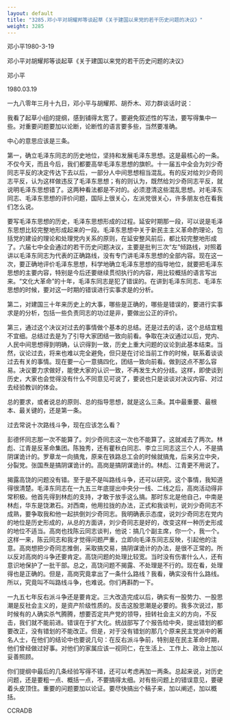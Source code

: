 ```yaml
---
layout: default
title: "3285.邓小平对胡耀邦等谈起草《关于建国以来党的若干历史问题的决议》"
weight: 3285
---
```


邓小平1980-3-19

邓小平对胡耀邦等谈起草《关于建国以来党的若干历史问题的决议》

邓小平

1980.03.19

一九八零年三月十九日，邓小平与胡耀邦、胡乔木、邓力群谈话时说：

我看了起草小组的提纲，感到铺得太宽了。要避免叙述性的写法，要写得集中一些。对重要问题要加以论断，论断性的语言要多些，当然要准确。

中心的意思应该是三条。

第一，确立毛泽东同志的历史地位，坚持和发展毛泽东思想。这是最核心的一条。不仅今天，而且今后，我们都要高举毛泽东思想的旗帜。十一届五中全会为刘少奇同志平反的决定传达下去以后，一部分人中间思想相当混乱。有的反对给刘少奇同志平反，认为这样做违反了毛泽东思想；有的则认为，既然给刘少奇同志平反，就说明毛泽东思想错了。这两种看法都是不对的。必须澄清这些混乱思想。对毛泽东同志、毛泽东思想的评价问题，国际上很关心，左派党很关心，许多朋友也在看我们怎么说。

要写毛泽东思想的历史，毛泽东思想形成的过程。延安时期那一段，可以说是毛泽东思想比较完整地形成起来的一段。毛泽东思想中关于新民主主义革命酌理论，包括党的建设的理论和处理党内关系的原则，在延安整风前后，都比较完整地形成了。六届七中全会通过的若干历史问题决议，主要是批判三次“左”倾路线，对照着讲以毛泽东同志为代表的正确路线，没有专门讲毛泽东思想的全部内容。现在这一次，要正确地评价毛泽东思想，科学地确立毛泽东思想的指导地位，就要把毛泽东思想的主要内容，特别是今后还要继续贯彻执行的内容，用比较概括的语言写出来。“文化大革命”的十年，毛泽东同志是犯了错误的。在讲到毛泽东同志、毛泽东思想的时候，要对这一时期的错误进行实事求是的分析。

第二，对建国三十年来历史上的大事，哪些是正确的，哪些是错误的，要进行实事求是的分析，包括一些负责同志的功过是非，要做出公正的评价。

第三，通过这个决议对过去的事情做个基本的总结。还是过去的话，这个总结宜粗不宜细。总结过去是为了引导大家团结一致向前看。争取在决议通过以后，党内、人民中间思想得到明确，认识得到一致，历史上重大问题的议论到此基本结束。当然，议论过去，将来也难以完全避免，但只是在讨论当前工作的时候，联系着谈谈过去有关的事情。现在要一心一意搞四化，团结一致向前看。做到这点不那么容易。决议要力求做好，能使大家的认识一致，不再发生大的分歧。这样，即使谈到历史，大家也会觉得没有什么不同意见可说了，要说也只是谈谈对决议内容、对过去经验教训的体会。

总的要求，或者说总的原则、总的指导思想，就是这么三条。其中最重要、最根本、最关键的，还是第一条。

过去常说十次路线斗争，现在应该怎么看？

彭德怀同志那一次不能算了。刘少奇同志这一次也不能算了。这就减去了两次。林彪、江青是反革命集团。陈独秀，还有瞿秋白同志、李立三同志这三个人，不是搞阴谋诡计的。罗章龙一向搞鬼，原来在铁路总工会的时候就搞鬼，后来另立中央，分裂党。张国焘是搞阴谋诡计的。高岗是搞阴谋诡计的。林彪、江青更不用说了。

揭露高饶的问题没有错。至于是不是叫路线斗争，还可以研究。这个事情，我知道得很清楚。毛泽东同志在一九五三年底提出中央分一线、二线之后，高岗活动得非常积极。他首先得到林彪的支持，才敢于放手这么搞。那时东北是他自己，中南是林彪，华东是饶漱石。对西南，他用拉拢的办法，正式和我谈判，说刘少奇同志不成熟，要争取我和他一起拱倒刘少奇同志。我明确表示态度，说刘少奇同志在党内的地位是历史形成的，从总的方面讲，刘少奇同志是好的，改变这样一种历史形成的地位不适当。高岗也找陈云同志谈判，他说：搞几个副主席，你一个，我一个。这样一来，陈云同志和我才觉得问题严重，立即向毛泽东同志反映，引起他的注意。高岗想把少奇同志推倒，采取搞交易，搞阴谋诡计的办法，是很不正常的。所以反对高岗的斗争还要肯定。高饶问题的处理比较宽。当时没有伤害什么人，还有意识地保护了一批干部。总之，高饶问题不揭露、不处理是不行的。现在看，处理得也是正确的。但是，高岗究竟拿出了一条什么路线？我看，确实没有什么路线。所以，究竟叫不叫路线斗争，也难说。你们再斟酌一下。

一九五七年反右派斗争还是要肯定。三大改造完成以后，确实有一股势力、一股思潮是反社会主义的，是资产阶级性质的。反击这股思潮是必要的。我多次说过，那时候有的人确实杀气腾腾，想要否定共产党的领导，扭转社会主义的方向，不反击，我们就不能前进。错误在于扩大化。统战部写了个报告给中央，提出错划的都要改正，没有错划的不能改正。但是，对于没有错划的那几个原来民主党派中的著名人士，在他们的结论中也要说几句：在反右派斗争前，特别是在民主革命时期，他们曾经做过好事。对他们的家属应该一视同仁，在生活上、工作上、政治上加以妥善照顾。

你们提纲中最后的几条经验写得不错，还可以考虑再加一两条。总起来说，对历史问题，还是要粗一点、概括一点，不要搞得太细。对有些问题上的错误意见，要硬着头皮顶住。重要的问题要加以论证。要尽快搞出个稿子来，加以阐述，加以概括。

CCRADB

